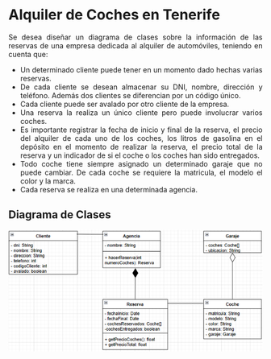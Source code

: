 <div align = "justify">

# Alquiler de Coches en Tenerife

Se desea diseñar un diagrama de clases sobre la información de las reservas de una empresa dedicada al alquiler de automóviles, teniendo en cuenta que:  
- Un determinado cliente puede tener en un momento dado hechas varias reservas.  
- De cada cliente se desean almacenar su DNI, nombre, dirección y teléfono. Además dos clientes se diferencian por un código único.  
- Cada cliente puede ser avalado por otro cliente de la empresa.  
- Una reserva la realiza un único cliente pero puede involucrar varios coches.  
- Es importante registrar la fecha de inicio y final de la reserva, el precio del alquiler de cada uno de los coches, los litros de gasolina en el depósito en el momento de realizar la reserva, el precio total de la reserva y un indicador de si el coche o los coches han sido entregados.  
- Todo coche tiene siempre asignado un determinado garaje que no puede cambiar. De cada coche se requiere la matricula, el modelo el color y la marca.  
- Cada reserva se realiza en una determinada agencia.  

## Diagrama de Clases

<img src= "img/DiagramaAlquiler.png">

</div>